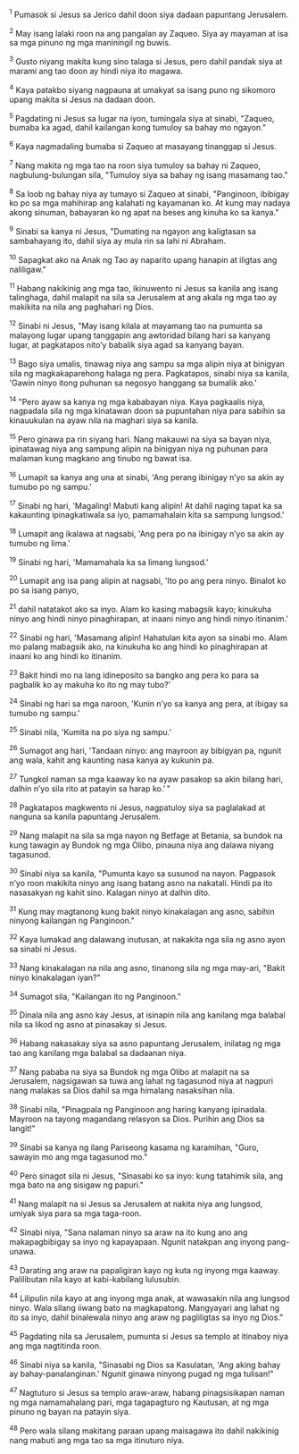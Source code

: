 <sup>1</sup>
Pumasok si Jesus sa Jerico dahil doon siya dadaan papuntang Jerusalem. 

<sup>2</sup>
May isang lalaki roon na ang pangalan ay Zaqueo. Siya ay mayaman at isa sa mga pinuno ng mga maniningil ng buwis. 

<sup>3</sup>
Gusto niyang makita kung sino talaga si Jesus, pero dahil pandak siya at marami ang tao doon ay hindi niya ito magawa. 

<sup>4</sup>
Kaya patakbo siyang nagpauna at umakyat sa isang puno ng sikomoro upang makita si Jesus na dadaan doon. 

<sup>5</sup>
Pagdating ni Jesus sa lugar na iyon, tumingala siya at sinabi, "Zaqueo, bumaba ka agad, dahil kailangan kong tumuloy sa bahay mo ngayon." 

<sup>6</sup>
Kaya nagmadaling bumaba si Zaqueo at masayang tinanggap si Jesus. 

<sup>7</sup>
Nang makita ng mga tao na roon siya tumuloy sa bahay ni Zaqueo, nagbulung-bulungan sila, "Tumuloy siya sa bahay ng isang masamang tao." 

<sup>8</sup>
Sa loob ng bahay niya ay tumayo si Zaqueo at sinabi, "Panginoon, ibibigay ko po sa mga mahihirap ang kalahati ng kayamanan ko. At kung may nadaya akong sinuman, babayaran ko ng apat na beses ang kinuha ko sa kanya." 

<sup>9</sup>
Sinabi sa kanya ni Jesus, "Dumating na ngayon ang kaligtasan sa sambahayang ito, dahil siya ay mula rin sa lahi ni Abraham. 

<sup>10</sup>
Sapagkat ako na Anak ng Tao ay naparito upang hanapin at iligtas ang naliligaw." 

<sup>11</sup>
Habang nakikinig ang mga tao, ikinuwento ni Jesus sa kanila ang isang talinghaga, dahil malapit na sila sa Jerusalem at ang akala ng mga tao ay makikita na nila ang paghahari ng Dios. 

<sup>12</sup>
Sinabi ni Jesus, "May isang kilala at mayamang tao na pumunta sa malayong lugar upang tanggapin ang awtoridad bilang hari sa kanyang lugar, at pagkatapos nitoʼy babalik siya agad sa kanyang bayan. 

<sup>13</sup>
Bago siya umalis, tinawag niya ang sampu sa mga alipin niya at binigyan sila ng magkakaparehong halaga ng pera. Pagkatapos, sinabi niya sa kanila, 'Gawin ninyo itong puhunan sa negosyo hanggang sa bumalik ako.' 

<sup>14</sup>
"Pero ayaw sa kanya ng mga kababayan niya. Kaya pagkaalis niya, nagpadala sila ng mga kinatawan doon sa pupuntahan niya para sabihin sa kinauukulan na ayaw nila na maghari siya sa kanila. 

<sup>15</sup>
Pero ginawa pa rin siyang hari. Nang makauwi na siya sa bayan niya, ipinatawag niya ang sampung alipin na binigyan niya ng puhunan para malaman kung magkano ang tinubo ng bawat isa. 

<sup>16</sup>
Lumapit sa kanya ang una at sinabi, 'Ang perang ibinigay nʼyo sa akin ay tumubo po ng sampu.' 

<sup>17</sup>
Sinabi ng hari, 'Magaling! Mabuti kang alipin! At dahil naging tapat ka sa kakaunting ipinagkatiwala sa iyo, pamamahalain kita sa sampung lungsod.' 

<sup>18</sup>
Lumapit ang ikalawa at nagsabi, 'Ang pera po na ibinigay nʼyo sa akin ay tumubo ng lima.' 

<sup>19</sup>
Sinabi ng hari, 'Mamamahala ka sa limang lungsod.' 

<sup>20</sup>
Lumapit ang isa pang alipin at nagsabi, 'Ito po ang pera ninyo. Binalot ko po sa isang panyo, 

<sup>21</sup>
dahil natatakot ako sa inyo. Alam ko kasing mabagsik kayo; kinukuha ninyo ang hindi ninyo pinaghirapan, at inaani ninyo ang hindi ninyo itinanim.' 

<sup>22</sup>
Sinabi ng hari, 'Masamang alipin! Hahatulan kita ayon sa sinabi mo. Alam mo palang mabagsik ako, na kinukuha ko ang hindi ko pinaghirapan at inaani ko ang hindi ko itinanim. 

<sup>23</sup>
Bakit hindi mo na lang idineposito sa bangko ang pera ko para sa pagbalik ko ay makuha ko ito ng may tubo?' 

<sup>24</sup>
Sinabi ng hari sa mga naroon, 'Kunin nʼyo sa kanya ang pera, at ibigay sa tumubo ng sampu.' 

<sup>25</sup>
Sinabi nila, 'Kumita na po siya ng sampu.' 

<sup>26</sup>
Sumagot ang hari, 'Tandaan ninyo: ang mayroon ay bibigyan pa, ngunit ang wala, kahit ang kaunting nasa kanya ay kukunin pa. 

<sup>27</sup>
Tungkol naman sa mga kaaway ko na ayaw pasakop sa akin bilang hari, dalhin nʼyo sila rito at patayin sa harap ko.' " 

<sup>28</sup>
Pagkatapos magkwento ni Jesus, nagpatuloy siya sa paglalakad at nanguna sa kanila papuntang Jerusalem. 

<sup>29</sup>
Nang malapit na sila sa mga nayon ng Betfage at Betania, sa bundok na kung tawagin ay Bundok ng mga Olibo, pinauna niya ang dalawa niyang tagasunod. 

<sup>30</sup>
Sinabi niya sa kanila, "Pumunta kayo sa susunod na nayon. Pagpasok nʼyo roon makikita ninyo ang isang batang asno na nakatali. Hindi pa ito nasasakyan ng kahit sino. Kalagan ninyo at dalhin dito. 

<sup>31</sup>
Kung may magtanong kung bakit ninyo kinakalagan ang asno, sabihin ninyong kailangan ng Panginoon." 

<sup>32</sup>
Kaya lumakad ang dalawang inutusan, at nakakita nga sila ng asno ayon sa sinabi ni Jesus. 

<sup>33</sup>
Nang kinakalagan na nila ang asno, tinanong sila ng mga may-ari, "Bakit ninyo kinakalagan iyan?" 

<sup>34</sup>
Sumagot sila, "Kailangan ito ng Panginoon." 

<sup>35</sup>
Dinala nila ang asno kay Jesus, at isinapin nila ang kanilang mga balabal nila sa likod ng asno at pinasakay si Jesus. 

<sup>36</sup>
Habang nakasakay siya sa asno papuntang Jerusalem, inilatag ng mga tao ang kanilang mga balabal sa dadaanan niya. 

<sup>37</sup>
Nang pababa na siya sa Bundok ng mga Olibo at malapit na sa Jerusalem, nagsigawan sa tuwa ang lahat ng tagasunod niya at nagpuri nang malakas sa Dios dahil sa mga himalang nasaksihan nila. 

<sup>38</sup>
Sinabi nila, "Pinagpala ng Panginoon ang haring kanyang ipinadala. Mayroon na tayong magandang relasyon sa Dios. Purihin ang Dios sa langit!" 

<sup>39</sup>
Sinabi sa kanya ng ilang Pariseong kasama ng karamihan, "Guro, sawayin mo ang mga tagasunod mo." 

<sup>40</sup>
Pero sinagot sila ni Jesus, "Sinasabi ko sa inyo: kung tatahimik sila, ang mga bato na ang sisigaw ng papuri." 

<sup>41</sup>
Nang malapit na si Jesus sa Jerusalem at nakita niya ang lungsod, umiyak siya para sa mga taga-roon. 

<sup>42</sup>
Sinabi niya, "Sana nalaman ninyo sa araw na ito kung ano ang makapagbibigay sa inyo ng kapayapaan. Ngunit natakpan ang inyong pang-unawa. 

<sup>43</sup>
Darating ang araw na papaligiran kayo ng kuta ng inyong mga kaaway. Palilibutan nila kayo at kabi-kabilang lulusubin. 

<sup>44</sup>
Lilipulin nila kayo at ang inyong mga anak, at wawasakin nila ang lungsod ninyo. Wala silang iiwang bato na magkapatong. Mangyayari ang lahat ng ito sa inyo, dahil binalewala ninyo ang araw ng pagliligtas sa inyo ng Dios." 

<sup>45</sup>
Pagdating nila sa Jerusalem, pumunta si Jesus sa templo at itinaboy niya ang mga nagtitinda roon. 

<sup>46</sup>
Sinabi niya sa kanila, "Sinasabi ng Dios sa Kasulatan, 'Ang aking bahay ay bahay-panalanginan.' Ngunit ginawa ninyong pugad ng mga tulisan!" 

<sup>47</sup>
Nagtuturo si Jesus sa templo araw-araw, habang pinagsisikapan naman ng mga namamahalang pari, mga tagapagturo ng Kautusan, at ng mga pinuno ng bayan na patayin siya. 

<sup>48</sup>
Pero wala silang makitang paraan upang maisagawa ito dahil nakikinig nang mabuti ang mga tao sa mga itinuturo niya.